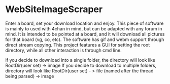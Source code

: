 # WebSiteImageScraper
Enter a board, set your download location and enjoy. 
This piece of software is mainly to used with 4chan in mind, but can be adapted with any forum in mind. It is intended
to be pointed at a board, and it will download all pictures for that board (vg, co, etc). The software has gif and webm support
through direct stream copying. This project features a GUI for setting the root directory, while all other interaction is through cmd line.

If you decide to download into a single folder, the directory will look like RootDir(user set) -> image
If you decide to download to multiple folders, directory will look like RootDir(user set) - > file (named after the thread being parsed) -> image
